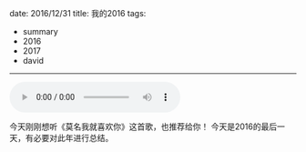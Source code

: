 date: 2016/12/31
title: 我的2016
tags: 
- summary
- 2016
- 2017
- david
---

<audio src="/audio/seeyouagain.mp3" preload="auto" controls> </audio>

今天刚刚想听《莫名我就喜欢你》这首歌，也推荐给你！
今天是2016的最后一天，有必要对此年进行总结。


